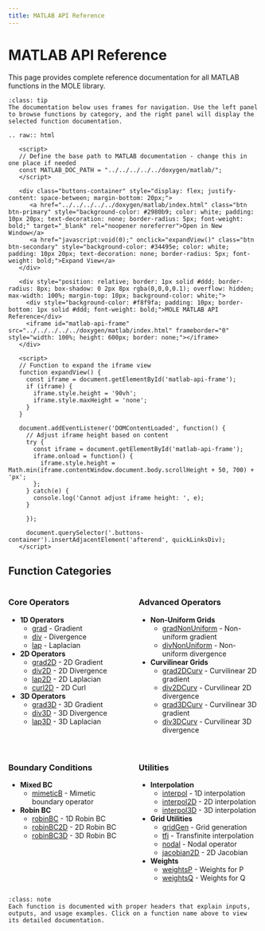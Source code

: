 ```yaml
---
title: MATLAB API Reference
---
```


# MATLAB API Reference

This page provides complete reference documentation for all MATLAB functions in the MOLE library.

```{admonition} Navigation Tip
:class: tip
The documentation below uses frames for navigation. Use the left panel to browse functions by category, and the right panel will display the selected function documentation.
```

```{eval-rst}
.. raw:: html

   <script>
   // Define the base path to MATLAB documentation - change this in one place if needed
   const MATLAB_DOC_PATH = "../../../../../doxygen/matlab/";
   </script>

   <div class="buttons-container" style="display: flex; justify-content: space-between; margin-bottom: 20px;">
      <a href="../../../../../doxygen/matlab/index.html" class="btn btn-primary" style="background-color: #2980b9; color: white; padding: 10px 20px; text-decoration: none; border-radius: 5px; font-weight: bold;" target="_blank" rel="noopener noreferrer">Open in New Window</a>
      <a href="javascript:void(0);" onclick="expandView()" class="btn btn-secondary" style="background-color: #34495e; color: white; padding: 10px 20px; text-decoration: none; border-radius: 5px; font-weight: bold;">Expand View</a>
   </div>
   
   <div style="position: relative; border: 1px solid #ddd; border-radius: 8px; box-shadow: 0 2px 8px rgba(0,0,0,0.1); overflow: hidden; max-width: 100%; margin-top: 10px; background-color: white;">
     <div style="background-color: #f8f9fa; padding: 10px; border-bottom: 1px solid #ddd; font-weight: bold;">MOLE MATLAB API Reference</div>
     <iframe id="matlab-api-frame" src="../../../../../doxygen/matlab/index.html" frameborder="0" style="width: 100%; height: 600px; border: none;"></iframe>
   </div>
   
   <script>
   // Function to expand the iframe view
   function expandView() {
     const iframe = document.getElementById('matlab-api-frame');
     if (iframe) {
       iframe.style.height = '90vh';
       iframe.style.maxHeight = 'none';
     }
   }
   
   document.addEventListener('DOMContentLoaded', function() {
     // Adjust iframe height based on content
     try {
       const iframe = document.getElementById('matlab-api-frame');
       iframe.onload = function() {
         iframe.style.height = Math.min(iframe.contentWindow.document.body.scrollHeight + 50, 700) + 'px';
       };
     } catch(e) {
       console.log('Cannot adjust iframe height: ', e);
     }
     
     });
     
     document.querySelector('.buttons-container').insertAdjacentElement('afterend', quickLinksDiv);
   </script>
```

## Function Categories

<div class="grid-container" style="display: grid; grid-template-columns: 1fr 1fr; gap: 20px;">
  <div class="component-box">
    <h3>Core Operators</h3>
    <ul>
      <li><strong>1D Operators</strong>
        <ul>
          <li><a href="../../../../../doxygen/matlab/mole_MATLAB/grad.html" target="matlab-api-frame">grad</a> - Gradient</li>
          <li><a href="../../../../../doxygen/matlab/mole_MATLAB/div.html" target="matlab-api-frame">div</a> - Divergence</li>
          <li><a href="../../../../../doxygen/matlab/mole_MATLAB/lap.html" target="matlab-api-frame">lap</a> - Laplacian</li>
        </ul>
      </li>
      <li><strong>2D Operators</strong>
        <ul>
          <li><a href="../../../../../doxygen/matlab/mole_MATLAB/grad2D.html" target="matlab-api-frame">grad2D</a> - 2D Gradient</li>
          <li><a href="../../../../../doxygen/matlab/mole_MATLAB/div2D.html" target="matlab-api-frame">div2D</a> - 2D Divergence</li>
          <li><a href="../../../../../doxygen/matlab/mole_MATLAB/lap2D.html" target="matlab-api-frame">lap2D</a> - 2D Laplacian</li>
          <li><a href="../../../../../doxygen/matlab/mole_MATLAB/curl2D.html" target="matlab-api-frame">curl2D</a> - 2D Curl</li>
        </ul>
      </li>
      <li><strong>3D Operators</strong>
        <ul>
          <li><a href="../../../../../doxygen/matlab/mole_MATLAB/grad3D.html" target="matlab-api-frame">grad3D</a> - 3D Gradient</li>
          <li><a href="../../../../../doxygen/matlab/mole_MATLAB/div3D.html" target="matlab-api-frame">div3D</a> - 3D Divergence</li>
          <li><a href="../../../../../doxygen/matlab/mole_MATLAB/lap3D.html" target="matlab-api-frame">lap3D</a> - 3D Laplacian</li>
        </ul>
      </li>
    </ul>
  </div>
  
  <div class="component-box">
    <h3>Advanced Operators</h3>
    <ul>
      <li><strong>Non-Uniform Grids</strong>
        <ul>
          <li><a href="../../../../../doxygen/matlab/mole_MATLAB/gradNonUniform.html" target="matlab-api-frame">gradNonUniform</a> - Non-uniform gradient</li>
          <li><a href="../../../../../doxygen/matlab/mole_MATLAB/divNonUniform.html" target="matlab-api-frame">divNonUniform</a> - Non-uniform divergence</li>
        </ul>
      </li>
      <li><strong>Curvilinear Grids</strong>
        <ul>
          <li><a href="../../../../../doxygen/matlab/mole_MATLAB/grad2DCurv.html" target="matlab-api-frame">grad2DCurv</a> - Curvilinear 2D gradient</li>
          <li><a href="../../../../../doxygen/matlab/mole_MATLAB/div2DCurv.html" target="matlab-api-frame">div2DCurv</a> - Curvilinear 2D divergence</li>
          <li><a href="../../../../../doxygen/matlab/mole_MATLAB/grad3DCurv.html" target="matlab-api-frame">grad3DCurv</a> - Curvilinear 3D gradient</li>
          <li><a href="../../../../../doxygen/matlab/mole_MATLAB/div3DCurv.html" target="matlab-api-frame">div3DCurv</a> - Curvilinear 3D divergence</li>
        </ul>
      </li>
    </ul>
  </div>

  <div class="component-box">
    <h3>Boundary Conditions</h3>
    <ul>
      <li><strong>Mixed BC</strong>
        <ul>
          <li><a href="../../../../../doxygen/matlab/mole_MATLAB/mimeticB.html" target="matlab-api-frame">mimeticB</a> - Mimetic boundary operator</li>
        </ul>
      </li>
      <li><strong>Robin BC</strong>
        <ul>
          <li><a href="../../../../../doxygen/matlab/mole_MATLAB/robinBC.html" target="matlab-api-frame">robinBC</a> - 1D Robin BC</li>
          <li><a href="../../../../../doxygen/matlab/mole_MATLAB/robinBC2D.html" target="matlab-api-frame">robinBC2D</a> - 2D Robin BC</li>
          <li><a href="../../../../../doxygen/matlab/mole_MATLAB/robinBC3D.html" target="matlab-api-frame">robinBC3D</a> - 3D Robin BC</li>
        </ul>
      </li>
    </ul>
  </div>
  
  <div class="component-box">
    <h3>Utilities</h3>
    <ul>
      <li><strong>Interpolation</strong>
        <ul>
          <li><a href="../../../../../doxygen/matlab/mole_MATLAB/interpol.html" target="matlab-api-frame">interpol</a> - 1D interpolation</li>
          <li><a href="../../../../../doxygen/matlab/mole_MATLAB/interpol2D.html" target="matlab-api-frame">interpol2D</a> - 2D interpolation</li>
          <li><a href="../../../../../doxygen/matlab/mole_MATLAB/interpol3D.html" target="matlab-api-frame">interpol3D</a> - 3D interpolation</li>
        </ul>
      </li>
      <li><strong>Grid Utilities</strong>
        <ul>
          <li><a href="../../../../../doxygen/matlab/mole_MATLAB/gridGen.html" target="matlab-api-frame">gridGen</a> - Grid generation</li>
          <li><a href="../../../../../doxygen/matlab/mole_MATLAB/tfi.html" target="matlab-api-frame">tfi</a> - Transfinite interpolation</li>
          <li><a href="../../../../../doxygen/matlab/mole_MATLAB/nodal.html" target="matlab-api-frame">nodal</a> - Nodal operator</li>
          <li><a href="../../../../../doxygen/matlab/mole_MATLAB/jacobian2D.html" target="matlab-api-frame">jacobian2D</a> - 2D Jacobian</li>
        </ul>
      </li>
      <li><strong>Weights</strong>
        <ul>
          <li><a href="../../../../../doxygen/matlab/mole_MATLAB/weightsP.html" target="matlab-api-frame">weightsP</a> - Weights for P</li>
          <li><a href="../../../../../doxygen/matlab/mole_MATLAB/weightsQ.html" target="matlab-api-frame">weightsQ</a> - Weights for Q</li>
        </ul>
      </li>
    </ul>
  </div>
</div>

<script>
// If the path ever needs to be changed, just edit the MATLAB_DOC_PATH variable at the top of this file
// and run the following function to update all links programmatically if needed in future:
function updateAllMatlabLinks(newPath) {
  // Get all links
  const links = document.querySelectorAll('a[href*="doxygen/matlab/"]');
  
  // Update each link
  links.forEach(link => {
    link.href = link.href.replace(/^(.*?)doxygen\/matlab\//, newPath);
  });
  
  // Update the iframe
  const iframe = document.getElementById('matlab-api-frame');
  if (iframe) {
    iframe.src = iframe.src.replace(/^(.*?)doxygen\/matlab\//, newPath);
  }
  
  console.log('All MATLAB documentation links updated to use path: ' + newPath);
}

// Example usage:
// updateAllMatlabLinks('https://example.com/new/path/to/matlab/docs/');
</script>

```{admonition} Function Documentation
:class: note
Each function is documented with proper headers that explain inputs, outputs, and usage examples. Click on a function name above to view its detailed documentation.
```
``` 